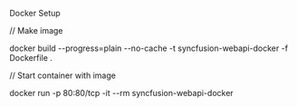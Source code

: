 Docker Setup

// Make image

docker build --progress=plain --no-cache -t syncfusion-webapi-docker -f Dockerfile .

// Start container with image

docker run -p 80:80/tcp -it --rm syncfusion-webapi-docker
